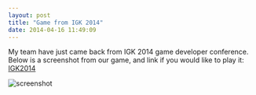 ```yaml
---
layout: post
title: "Game from IGK 2014"
date: 2014-04-16 11:49:09
---
```

My team have just came back from IGK 2014 game developer conference. Below is a screenshot from our game, and link if you would like to play it: [IGK2014](http://blog.mobiledev.pl/wp-content/uploads/2014/04/IGK2014.zip)

![screenshot](http://blog.mobiledev.pl/wp-content/uploads/2014/04/igk20141.jpg)
